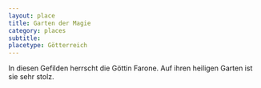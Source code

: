 ```yaml
---
layout: place
title: Garten der Magie
category: places
subtitle:
placetype: Götterreich
---
```


In diesen Gefilden herrscht die Göttin Farone. Auf ihren heiligen Garten ist sie sehr stolz.